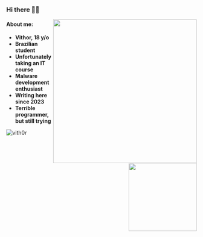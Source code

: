 ### Hi there 👋😁

<img align="right" src="https://github-readme-stats.vercel.app/api?username=vith0r&show_icons=true&theme=radical" width="380">
<img align="right" src="https://github-readme-stats.vercel.app/api/top-langs/?username=vith0r&layout=compact&show_icons=true&theme=radical&hide=html,css" width="180" style="clear: both;">

<h4>About me:</h4>
<ul>
  <li><b>Vithor, 18 y/o</b></li>
  <li><b>Brazilian student</b></li>
  <li><b>Unfortunately taking an IT course</b></li>
  <li><b>Malware development enthusiast</b></li>
  <li><b>Writing here since 2023</b></li>
  <li><b>Terrible programmer, but still trying</b></li>
</ul>

<img src="https://komarev.com/ghpvc/?username=vith0r&label=Profile%20views&color=800080&style=flat" alt="vith0r" />
